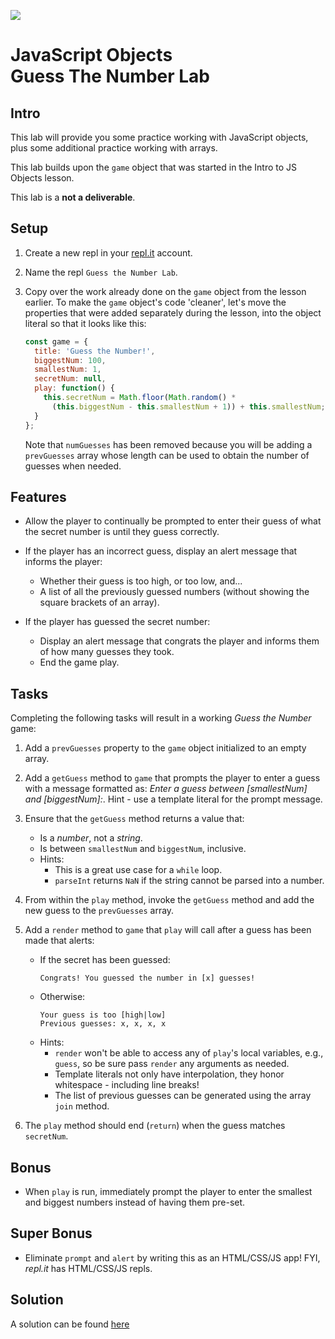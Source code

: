![](https://i.imgur.com/hGEeDR1.png)

# JavaScript Objects<br>Guess The Number Lab

## Intro

This lab will provide you some practice working with JavaScript objects, plus some additional practice working with arrays.

This lab builds upon the `game` object that was started in the Intro to JS Objects lesson.

This lab is a **not a deliverable**.

## Setup

1. Create a new repl in your [repl.it](https://repl.it/repls) account.

2. Name the repl `Guess the Number Lab`.

3. Copy over the work already done on the `game` object from the lesson earlier.  To make the `game` object's code 'cleaner', let's move the properties that were added separately during the lesson, into the object literal so that it looks like this:

	```js
	const game = {
	  title: 'Guess the Number!',
	  biggestNum: 100,
	  smallestNum: 1,
	  secretNum: null,
	  play: function() {
	    this.secretNum = Math.floor(Math.random() * 
	      (this.biggestNum - this.smallestNum + 1)) + this.smallestNum;
	  }
	};
	```

	Note that `numGuesses` has been removed because you will be adding a `prevGuesses` array whose length can be used to obtain the number of guesses when needed.

## Features

- Allow the player to continually be prompted to enter their guess of what the secret number is until they guess correctly.

- If the player has an incorrect guess, display an alert message that informs the player:
	- Whether their guess is too high, or too low, and...
	- A list of all the previously guessed numbers (without showing the square brackets of an array).

- If the player has guessed the secret number:
	- Display an alert message that congrats the player and informs them of how many guesses they took.
	- End the game play.

## Tasks

Completing the following tasks will result in a working _Guess the Number_ game:

1. Add a `prevGuesses` property to the `game` object initialized to an empty array.

2. Add a `getGuess` method to `game` that prompts the player to enter a guess with a message formatted as: _Enter a guess between [smallestNum] and [biggestNum]:_.  Hint - use a template literal for the prompt message.

3. Ensure that the `getGuess` method returns a value that:
	- Is a _number_, not a _string_.
	- Is between `smallestNum` and `biggestNum`, inclusive.
	- Hints:
		- This is a great use case for a `while` loop.
		- `parseInt` returns `NaN` if the string cannot be parsed into a number.

4. From within the `play` method, invoke the `getGuess` method and add the new guess to the `prevGuesses` array.

5. Add a `render` method to `game` that `play` will call after a guess has been made that alerts:
	- If the secret has been guessed:<br>
		```
		Congrats! You guessed the number in [x] guesses!
		```
	- Otherwise:<br>
		```
		Your guess is too [high|low]
		Previous guesses: x, x, x, x
		```
	- Hints:
		- `render` won't be able to access any of `play`'s local variables, e.g., `guess`, so be sure pass `render` any arguments as needed.
		- Template literals not only have interpolation, they honor whitespace - including line breaks!
		- The list of previous guesses can be generated using the array `join` method.

6. The `play` method should end (`return`) when the guess matches `secretNum`.

## Bonus

- When `play` is run, immediately prompt the player to enter the smallest and biggest numbers instead of having them pre-set.

## Super Bonus

- Eliminate `prompt` and `alert` by writing this as an HTML/CSS/JS app!  FYI, _repl.it_ has HTML/CSS/JS repls.


## Solution

A solution can be found [here](https://repl.it/@jim_clark/Guess-the-Number-Lab)